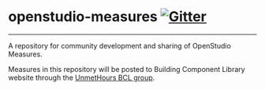 # openstudio-measures [![Gitter](https://badges.gitter.im/UnmetHours/openstudio-measures.svg)](https://gitter.im/UnmetHours/openstudio-measures?utm_source=badge&utm_medium=badge&utm_campaign=pr-badge&utm_content=badge) 

---

A repository for community development and sharing of OpenStudio Measures.

Measures in this repository will be posted to Building Component Library website through the [UnmetHours BCL group](https://bcl.nrel.gov/node/84652).
